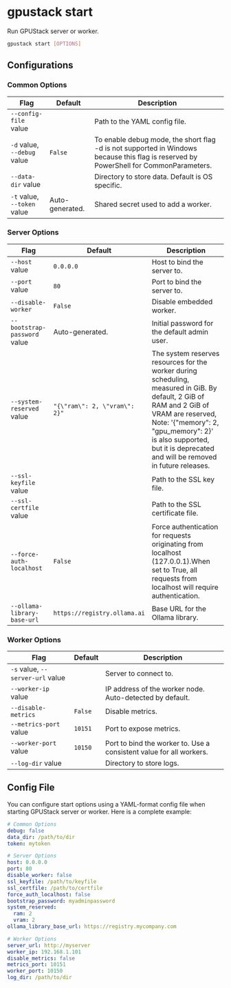# gpustack start

Run GPUStack server or worker.

```bash
gpustack start [OPTIONS]
```

## Configurations

### Common Options

| Flag                        | Default         | Description                                                                                                                           |
| --------------------------- | --------------- | ------------------------------------------------------------------------------------------------------------------------------------- |
| `--config-file` value       |                 | Path to the YAML config file.                                                                                                         |
| `-d` value, `--debug` value | `False`         | To enable debug mode, the short flag -d is not supported in Windows because this flag is reserved by PowerShell for CommonParameters. |
| `--data-dir` value          |                 | Directory to store data. Default is OS specific.                                                                                      |
| `-t` value, `--token` value | Auto-generated. | Shared secret used to add a worker.                                                                                                   |

### Server Options

| Flag                         | Default                                | Description                                                                                                                                         |
| ---------------------------- | -------------------------------------- | --------------------------------------------------------------------------------------------------------------------------------------------------- |
| `--host` value               | `0.0.0.0`                              | Host to bind the server to.                                                                                                                         |
| `--port` value               | `80`                                   | Port to bind the server to.                                                                                                                         |
| `--disable-worker`           | `False`                                | Disable embedded worker.                                                                                                                            |
| `--bootstrap-password` value | Auto-generated.                        | Initial password for the default admin user.                                                                                                        |
| `--system-reserved` value    | `"{\"ram\": 2, \"vram\": 2}"` | The system reserves resources for the worker during scheduling, measured in GiB. By default, 2 GiB of RAM and 2 GiB of VRAM are reserved,  Note: '{\"memory\": 2, \"gpu_memory\": 2}' is also supported, but it is deprecated and will be removed in future releases.  |
| `--ssl-keyfile` value        |                                        | Path to the SSL key file.                                                                                                                           |
| `--ssl-certfile` value       |                                        | Path to the SSL certificate file.                                                                                                                   |
| `--force-auth-localhost`     | `False`                                | Force authentication for requests originating from localhost (127.0.0.1).When set to True, all requests from localhost will require authentication. |
| `--ollama-library-base-url`  | `https://registry.ollama.ai`           | Base URL for the Ollama library.                                                                                                                    |

### Worker Options

| Flag                             | Default | Description                                                         |
| -------------------------------- | ------- | ------------------------------------------------------------------- |
| `-s` value, `--server-url` value |         | Server to connect to.                                               |
| `--worker-ip` value              |         | IP address of the worker node. Auto-detected by default.            |
| `--disable-metrics`              | `False` | Disable metrics.                                                    |
| `--metrics-port` value           | `10151` | Port to expose metrics.                                             |
| `--worker-port` value            | `10150` | Port to bind the worker to. Use a consistent value for all workers. |
| `--log-dir` value                |         | Directory to store logs.                                            |

## Config File

You can configure start options using a YAML-format config file when starting GPUStack server or worker. Here is a complete example:

```yaml
# Common Options
debug: false
data_dir: /path/to/dir
token: mytoken

# Server Options
host: 0.0.0.0
port: 80
disable_worker: false
ssl_keyfile: /path/to/keyfile
ssl_certfile: /path/to/certfile
force_auth_localhost: false
bootstrap_password: myadminpassword
system_reserved:
  ram: 2
  vram: 2
ollama_library_base_url: https://registry.mycompany.com

# Worker Options
server_url: http://myserver
worker_ip: 192.168.1.101
disable_metrics: false
metrics_port: 10151
worker_port: 10150
log_dir: /path/to/dir
```
